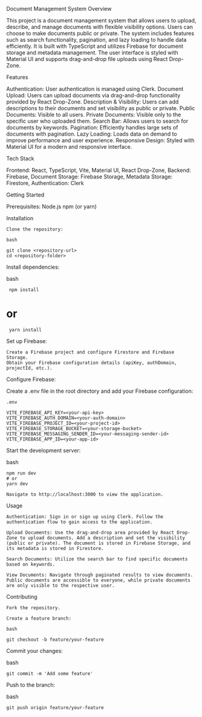 Document Management System
Overview

This project is a document management system that allows users to upload, describe, and manage documents with flexible visibility options. Users can choose to make documents public or private. The system includes features such as search functionality, pagination, and lazy loading to handle data efficiently. It is built with TypeScript and utilizes Firebase for document storage and metadata management. The user interface is styled with Material UI and supports drag-and-drop file uploads using React Drop-Zone.

Features

  Authentication: User authentication is managed using Clerk.
    Document Upload: Users can upload documents via drag-and-drop functionality provided by React Drop-Zone.
    Description & Visibility: Users can add descriptions to their documents and set visibility as public or private.
        Public Documents: Visible to all users.
        Private Documents: Visible only to the specific user who uploaded them.
    Search Bar: Allows users to search for documents by keywords.
    Pagination: Efficiently handles large sets of documents with pagination.
    Lazy Loading: Loads data on demand to improve performance and user experience.
    Responsive Design: Styled with Material UI for a modern and responsive interface.

Tech Stack

 Frontend: React, TypeScript, Vite, Material UI, React Drop-Zone,
 Backend: Firebase,
 Document Storage: Firebase Storage,
 Metadata Storage: Firestore,
 Authentication: Clerk

Getting Started

Prerequisites:
  Node.js
  npm (or yarn)

Installation

    Clone the repository:

    bash

    git clone <repository-url>
    cd <repository-folder>

Install dependencies:

bash

     npm install
   # or
     yarn install



Set up Firebase:

    Create a Firebase project and configure Firestore and Firebase Storage.
    Obtain your Firebase configuration details (apiKey, authDomain, projectId, etc.).

Configure Firebase:

  Create a .env file in the root directory and add your Firebase configuration:

    .env

    VITE_FIREBASE_API_KEY=<your-api-key>
    VITE_FIREBASE_AUTH_DOMAIN=<your-auth-domain>
    VITE_FIREBASE_PROJECT_ID=<your-project-id>
    VITE_FIREBASE_STORAGE_BUCKET=<your-storage-bucket>
    VITE_FIREBASE_MESSAGING_SENDER_ID=<your-messaging-sender-id>
    VITE_FIREBASE_APP_ID=<your-app-id>

Start the development server:

bash

    npm run dev
    # or
    yarn dev

    Navigate to http://localhost:3000 to view the application.

Usage

    Authentication: Sign in or sign up using Clerk. Follow the authentication flow to gain access to the application.

    Upload Documents: Use the drag-and-drop area provided by React Drop-Zone to upload documents. Add a description and set the visibility (public or private). The document is stored in Firebase Storage, and its metadata is stored in Firestore.

    Search Documents: Utilize the search bar to find specific documents based on keywords.

    View Documents: Navigate through paginated results to view documents. Public documents are accessible to everyone, while private documents are only visible to the respective user.

Contributing

    Fork the repository.

    Create a feature branch:

    bash

    git checkout -b feature/your-feature

Commit your changes:

bash

    git commit -m 'Add some feature'

Push to the branch:

bash

    git push origin feature/your-feature


